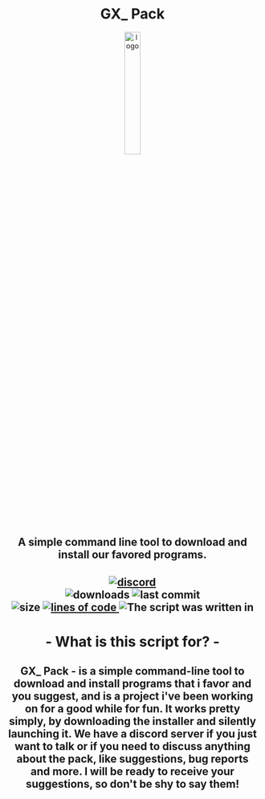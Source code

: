 <h1 align="center">GX_ Pack</h1>

<p align="center">
<img src="https://github.com/GalexGX/GXPack/assets/132670526/771a731f-cd63-4930-aa9c-93e613d8f136" alt="logo" width="25%"/>
</p>

<h2 align="center">A simple command line tool to download and install our favored programs.<h2>

<p align="center">
  <a href="https://discord.gg/bBGQZvd">
    <img src="https://img.shields.io/discord/1098529288162136066?color=green&label=support/feedback&logo=discord&logoColor=blueviolet" alt="discord"/>
  </a>
  <br/>
  <img src="https://img.shields.io/github/downloads/GalexGX/GXPack/total?color=blueviolet&label=downloaded%3A&logo=Github" alt="downloads"/>
  <img src="https://img.shields.io/github/last-commit/GalexGX/GXPack?style=flat&logo=Github" alt="last commit"/>
  <br/>
  <img src="https://img.shields.io/github/size/GalexGX/GXPack/GXPack.bat?label=size&style=flat" alt="size"/>
  <a href="https://github.com/galexgx/gxpack">
    <img src="https://img.shields.io/tokei/lines/github/galexgx/gxpack?style=flat&label=lines%20of%20code" alt="lines of code">
  </a>
  <img src="https://img.shields.io/github/languages/top/GalexGX/GXPack?color=darkblue&label=Written%20on%20BATCH&logo=Windows&logoColor=lightblue" alt="The script was written in"/>
</p>

<h1 align=center>- What is this script for? -</h1>
<h2 align=center> GX_ Pack - is a simple command-line tool to download and install programs that i favor and you suggest, and is a project i've been working on for a good while for fun.
It works pretty simply, by downloading the installer and silently launching it.
We have a discord server if you just want to talk or if you need to discuss anything about the pack, like suggestions, bug reports and more. I will be ready to receive your suggestions, so don't be shy to say them!
